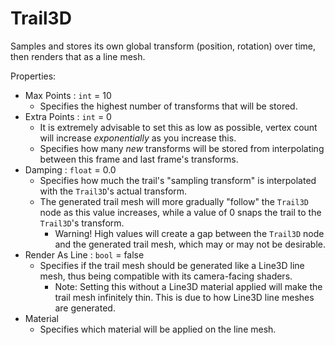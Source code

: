 # Trail3D

Samples and stores its own global transform (position, rotation) over time, then renders that as a line mesh.

Properties:
- Max Points : `int` = 10
    - Specifies the highest number of transforms that will be stored.
- Extra Points : `int` = 0
    - It is extremely advisable to set this as low as possible, vertex count will increase *exponentially* as you increase this.
    - Specifies how many *new* transforms will be stored from interpolating between this frame and last frame's transforms.
- Damping : `float` = 0.0
    - Specifies how much the trail's "sampling transform" is interpolated with the `Trail3D`'s actual transform.
    - The generated trail mesh will more gradually "follow" the `Trail3D` node as this value increases, while a value of 0 snaps the trail to the `Trail3D`'s transform.
        - Warning! High values will create a gap between the `Trail3D` node and the generated trail mesh, which may or may not be desirable.
- Render As Line : `bool` = false
    - Specifies if the trail mesh should be generated like a Line3D line mesh, thus being compatible with its camera-facing shaders.
        - Note: Setting this without a Line3D material applied will make the trail mesh infinitely thin. This is due to how Line3D line meshes are generated.
- Material
    - Specifies which material will be applied on the line mesh.

